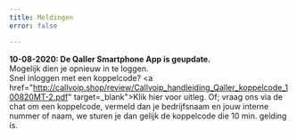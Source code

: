 ```yaml
---
title: Meldingen
error: false

---
```

<b>10-08-2020: De Qaller Smartphone App is geupdate.</b><br>
Mogelijk dien je opnieuw in te loggen.<br>
Snel inloggen met een koppelcode? <a href="http://callvoip.shop/review/Callvoip_handleiding_Qaller_koppelcode_100820MT-2.pdf" target=_blank">Klik hier voor uitleg</a>.
Of; vraag ons via de chat om een koppelcode, vermeld dan je bedrijfsnaam en jouw interne nummer of naam, we sturen je dan gelijk de koppelcode die 10 min. gelding is. 
